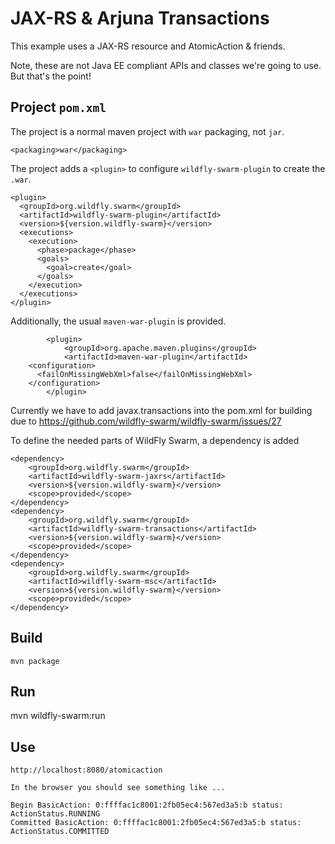 # JAX-RS & Arjuna Transactions

This example uses a JAX-RS resource and AtomicAction & friends.

Note, these are not Java EE compliant APIs and classes we're going to use. But that's the point!

## Project `pom.xml`

The project is a normal maven project with `war` packaging, not `jar`.

    <packaging>war</packaging>

The project adds a `<plugin>` to configure `wildfly-swarm-plugin` to
create the `.war`.

    <plugin>
      <groupId>org.wildfly.swarm</groupId>
      <artifactId>wildfly-swarm-plugin</artifactId>
      <version>${version.wildfly-swarm}</version>
      <executions>
        <execution>
          <phase>package</phase>
          <goals>
            <goal>create</goal>
          </goals>
        </execution>
      </executions>
    </plugin>

Additionally, the usual `maven-war-plugin` is provided.

            <plugin>
                <groupId>org.apache.maven.plugins</groupId>
                <artifactId>maven-war-plugin</artifactId>
		<configuration>
		  <failOnMissingWebXml>false</failOnMissingWebXml>
		</configuration>
            </plugin>

Currently we have to add javax.transactions into the pom.xml for building due to
https://github.com/wildfly-swarm/wildfly-swarm/issues/27

To define the needed parts of WildFly Swarm, a dependency is added

    <dependency>
        <groupId>org.wildfly.swarm</groupId>
        <artifactId>wildfly-swarm-jaxrs</artifactId>
        <version>${version.wildfly-swarm}</version>
        <scope>provided</scope>
    </dependency>
    <dependency>
        <groupId>org.wildfly.swarm</groupId>
        <artifactId>wildfly-swarm-transactions</artifactId>
        <version>${version.wildfly-swarm}</version>
        <scope>provided</scope>
    </dependency>
    <dependency>
        <groupId>org.wildfly.swarm</groupId>
        <artifactId>wildfly-swarm-msc</artifactId>
        <version>${version.wildfly-swarm}</version>
        <scope>provided</scope>
    </dependency>

## Build

    mvn package

## Run

   mvn wildfly-swarm:run

## Use

    http://localhost:8080/atomicaction

    In the browser you should see something like ...

    Begin BasicAction: 0:ffffac1c8001:2fb05ec4:567ed3a5:b status: ActionStatus.RUNNING
    Committed BasicAction: 0:ffffac1c8001:2fb05ec4:567ed3a5:b status: ActionStatus.COMMITTED